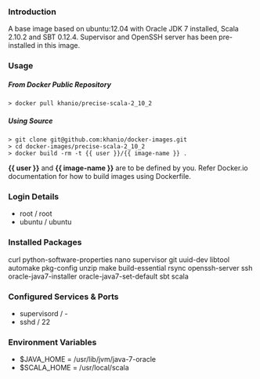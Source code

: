 ### Introduction

A base image based on ubuntu:12.04 with Oracle JDK 7 installed, Scala 2.10.2 and SBT 0.12.4. Supervisor and OpenSSH server has been pre-installed in this image.

### Usage

##### From Docker Public Repository

	> docker pull khanio/precise-scala-2_10_2

##### Using Source

	> git clone git@github.com:khanio/docker-images.git
	> cd docker-images/precise-scala-2_10_2
	> docker build -rm -t {{ user }}/{{ image-name }} .

**{{ user }}** and **{{ image-name }}** are to be defined by you. Refer Docker.io documentation for how to build images using Dockerfile.

### Login Details

- root / root
- ubuntu / ubuntu

### Installed Packages

curl python-software-properties nano supervisor git uuid-dev libtool automake pkg-config unzip make build-essential rsync openssh-server ssh oracle-java7-installer oracle-java7-set-default sbt scala

### Configured Services & Ports

- supervisord / -
- sshd / 22

### Environment Variables

- $JAVA_HOME  = /usr/lib/jvm/java-7-oracle
- $SCALA_HOME = /usr/local/scala